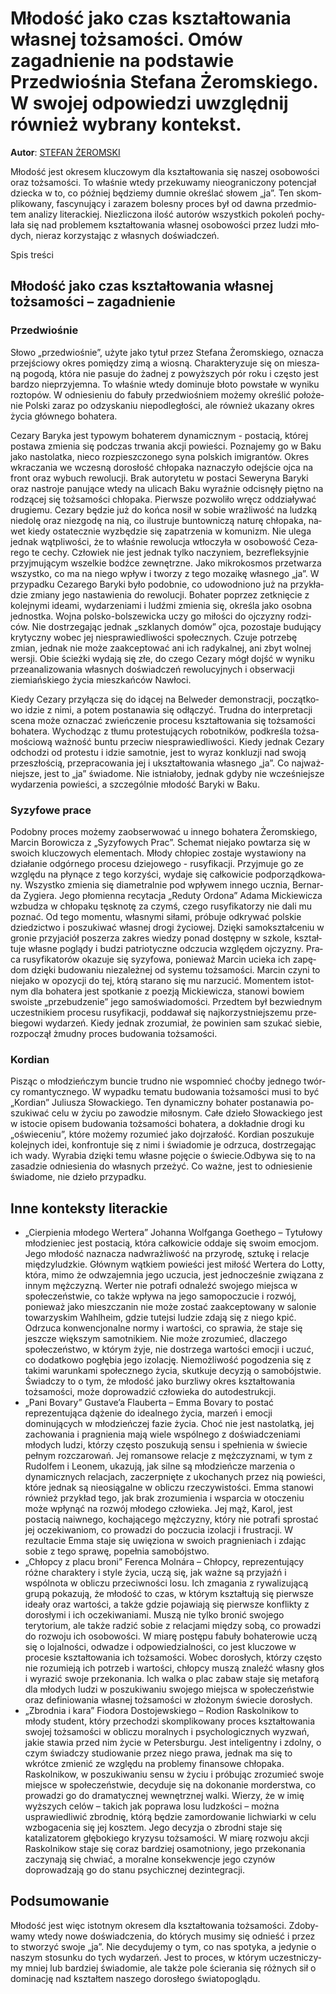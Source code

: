 # Młodość jako czas kształtowania własnej tożsamości. Omów zagadnienie na podstawie Przedwiośnia Stefana Żeromskiego. W swojej odpowiedzi uwzględnij również wybrany kontekst.

**Autor**: [STEFAN ŻEROMSKI](https://poezja.org/wz/Stefan_Zeromski/)

Mło­dość jest okre­sem klu­czo­wym dla kształ­to­wa­nia się na­szej oso­bo­wo­ści oraz toż­sa­mo­ści. To wła­śnie wte­dy prze­ku­wa­my nie­ogra­ni­czo­ny po­ten­cjał dziec­ka w to, co póź­niej bę­dzie­my dum­nie okre­ślać sło­wem „ja”. Ten skom­pli­ko­wa­ny, fa­scy­nu­ją­cy i za­ra­zem bo­le­sny pro­ces był od daw­na przed­mio­tem ana­li­zy li­te­rac­kiej. Nie­zli­czo­na ilość au­to­rów wszyst­kich po­ko­leń po­chy­la­ła się nad pro­ble­mem kształ­to­wa­nia wła­snej oso­bo­wo­ści przez lu­dzi mło­dych, nie­raz ko­rzy­sta­jąc z wła­snych do­świad­czeń.

Spis treści



## Młodość jako czas kształtowania własnej tożsamości – zagadnienie

### Przedwiośnie

Sło­wo „przed­wio­śnie”, uży­te jako ty­tuł przez Stefana Żeromskiego, ozna­cza przejściowy okres pomiędzy zimą a wiosną. Cha­rak­te­ry­zu­je się on mie­sza­ną po­go­dą, któ­ra nie pa­su­je do żad­nej z po­wyż­szych pór roku i czę­sto jest bar­dzo nie­przy­jem­na. To wła­śnie wte­dy do­mi­nu­je bło­to po­wsta­łe w wy­ni­ku roz­to­pów. W od­nie­sie­niu do fa­bu­ły przed­wio­śniem mo­że­my okre­ślić po­ło­że­nie Pol­ski za­raz po od­zy­ska­niu nie­pod­le­gło­ści, ale rów­nież uka­za­ny okres ży­cia głów­ne­go bo­ha­te­ra.

Cezary Baryka jest typowym bohaterem dynamicznym - po­sta­cią, któ­rej postawa zmienia się podczas trwania akcji powieści. Po­zna­je­my go w Baku jako na­sto­lat­ka, nie­co roz­piesz­czo­ne­go syna pol­skich imi­gran­tów. Okres wkra­cza­nia we wcze­sną do­ro­słość chło­pa­ka na­zna­czy­ło odej­ście ojca na front oraz wy­buch re­wo­lu­cji. Brak au­to­ry­te­tu w po­sta­ci Se­we­ry­na Ba­ry­ki oraz na­stro­je pa­nu­ją­ce wte­dy na uli­cach Baku wy­raź­nie od­ci­snę­ły pięt­no na ro­dzą­cej się toż­sa­mo­ści chło­pa­ka. Pierw­sze po­zwo­li­ło wręcz od­dzia­ły­wać dru­gie­mu. Ce­za­ry bę­dzie już do koń­ca no­sił w so­bie wrażliwość na ludzką niedolę oraz niezgodę na nią, co ilustruje buntowniczą naturę chłopaka, na­wet kie­dy osta­tecz­nie wy­zbę­dzie się za­pa­trze­nia w ko­mu­nizm. Nie ule­ga jed­nak wąt­pli­wo­ści, że to wła­śnie rewolucja wtło­czy­ła w oso­bo­wość Ce­za­re­go te ce­chy. Czło­wiek nie jest jed­nak tyl­ko na­czy­niem, bez­re­flek­syj­nie przyj­mu­ją­cym wszel­kie bodź­ce ze­wnętrz­ne. Jako mi­kro­ko­smos prze­twa­rza wszyst­ko, co ma na nie­go wpływ i two­rzy z tego mo­zai­kę wła­sne­go „ja”. W przy­pad­ku Ce­za­re­go Ba­ry­ki było po­dob­nie, co udo­wod­nio­no już na przy­kła­dzie zmia­ny jego na­sta­wie­nia do re­wo­lu­cji. Bo­ha­ter poprzez zetknięcie z kolejnymi ideami, wydarzeniami i ludźmi zmienia się, określa jako osobna jednostka. Woj­na pol­sko-bol­sze­wic­ka uczy go mi­ło­ści do oj­czy­zny ro­dzi­ców. Nie do­strze­ga­jąc jed­nak „szkla­nych do­mów” ojca, po­zo­sta­je bu­du­ją­cy kry­tycz­ny wo­bec jej nie­spra­wie­dli­wo­ści spo­łecz­nych. Czu­je po­trze­bę zmian, jed­nak nie może za­ak­cep­to­wać ani ich ra­dy­kal­nej, ani zbyt wol­nej wer­sji. Obie ścież­ki wy­da­ją się złe, do cze­go Ce­za­ry mógł dojść w wy­ni­ku prze­ana­li­zo­wa­nia wła­snych do­świad­czeń re­wo­lu­cyj­nych i ob­ser­wa­cji ziemiańskiego życia mieszkańców Nawłoci.



Kie­dy Ce­za­ry przy­łą­cza się do idą­cej na Bel­we­der de­mon­stra­cji, po­cząt­ko­wo idzie z nimi, a po­tem po­sta­na­wia się odłą­czyć. Trudna do interpretacji scena może oznaczać zwieńczenie procesu kształtowania się tożsamości bohatera. Wy­cho­dząc z tłu­mu pro­te­stu­ją­cych ro­bot­ni­ków, pod­kre­śla toż­sa­mo­ścio­wą waż­ność bun­tu prze­ciw nie­spra­wie­dli­wo­ści. Kie­dy jed­nak Ce­za­ry od­cho­dzi od pro­te­stu i idzie sa­mot­nie, jest to wy­raz konkluzji nad swoją przeszłością, przepracowania jej i ukształtowania własnego „ja”. Co naj­waż­niej­sze, jest to „ja” świa­do­me. Nie ist­nia­ło­by, jed­nak gdy­by nie wcze­śniej­sze wy­da­rze­nia po­wie­ści, a szcze­gól­nie mło­dość Ba­ry­ki w Baku.

### Syzyfowe prace

Po­dob­ny pro­ces mo­że­my za­ob­ser­wo­wać u in­ne­go bo­ha­te­ra Żerom­skie­go, Marcin Borowicza z „Syzyfowych Prac”. Sche­mat nie­ja­ko po­wta­rza się w swo­ich klu­czo­wych ele­men­tach. Mło­dy chło­piec zo­sta­je wystawiony na działanie odgórnego procesu dziejowego - rusyfikacji. Przyj­mu­je go ze wzglę­du na pły­ną­ce z tego ko­rzy­ści, wy­da­je się cał­ko­wi­cie pod­po­rząd­ko­wa­ny. Wszyst­ko zmie­nia się dia­me­tral­nie pod wpły­wem in­ne­go ucznia, Ber­nar­da Zy­gie­ra. Jego płomienna recytacja „Reduty Ordona” Adama Mickiewicza wzbu­dza w chło­pa­ku tęsknotę za czymś, czego rusyfikatorzy nie dali mu poznać. Od tego mo­men­tu, wła­sny­mi si­ła­mi, pró­bu­je odkrywać polskie dziedzictwo i poszukiwać własnej drogi życiowej. Dzię­ki sa­mo­kształ­ce­niu w gro­nie przy­ja­ciół po­sze­rza za­kres wie­dzy po­nad do­stęp­ny w szko­le, kształ­tu­je wła­sne po­glą­dy i bu­dzi pa­trio­tycz­ne od­czu­cia wzglę­dem oj­czy­zny. Pra­ca ru­sy­fi­ka­to­rów oka­zu­je się sy­zy­fo­wa, po­nie­waż Mar­cin ucie­ka ich za­pę­dom dzię­ki bu­do­wa­niu nie­za­leż­nej od sys­te­mu toż­sa­mo­ści. Mar­cin czy­ni to nie­ja­ko w opozycji do tej, któ­rą sta­ra­no się mu na­rzu­cić. Mo­men­tem istot­nym dla bo­ha­te­ra jest spo­tka­nie z po­ezją Mic­kie­wi­cza, sta­no­wi bo­wiem swo­iste „prze­bu­dze­nie” jego sa­mo­świa­do­mo­ści. Przed­tem był bezwiednym uczestnikiem procesu rusyfikacji, pod­da­wał się naj­ko­rzyst­niej­sze­mu prze­bie­go­wi wy­da­rzeń. Kie­dy jed­nak zro­zu­miał, że po­wi­nien sam szu­kać sie­bie, roz­po­czął żmud­ny pro­ces budowania tożsamości.



### Kordian

Pi­sząc o mło­dzień­czym bun­cie trud­no nie wspo­mnieć choć­by jed­ne­go twór­cy ro­man­tycz­ne­go. W wy­pad­ku te­ma­tu bu­do­wa­nia toż­sa­mo­ści musi to być „Kordian” Juliusza Słowackiego. Ten dynamiczny bo­ha­ter po­sta­na­wia po­szu­ki­wać celu w ży­ciu po zawodzie miłosnym. Całe dzie­ło Sło­wac­kie­go jest w isto­cie opi­sem bu­do­wa­nia toż­sa­mo­ści bo­ha­te­ra, a do­kład­nie dro­gi ku „oświe­ce­niu”, któ­re mo­że­my ro­zu­mieć jako dojrzałość. Kordian po­szu­ku­je ko­lej­nych idei, kon­fron­tu­je się z nimi i świa­do­mie je od­rzu­ca, do­strze­ga­jąc ich wady. Wy­ra­bia dzię­ki temu własne pojęcie o świecie.Od­by­wa się to na za­sa­dzie od­nie­sie­nia do wła­snych prze­żyć. Co waż­ne, jest to od­nie­sie­nie świa­do­me, nie dzie­ło przy­pad­ku.

## Inne konteksty literackie

- „Cierpienia młodego Wertera” Johanna Wolfganga Goethego – Tytułowy młodzieniec jest postacią, która całkowicie oddaje się swoim emocjom. Jego młodość naznacza nadwrażliwość na przyrodę, sztukę i relacje międzyludzkie. Głównym wątkiem powieści jest miłość Wertera do Lotty, która, mimo że odwzajemnia jego uczucia, jest jednocześnie związana z innym mężczyzną. Werter nie potrafi odnaleźć swojego miejsca w społeczeństwie, co także wpływa na jego samopoczucie i rozwój, ponieważ jako mieszczanin nie może zostać zaakceptowany w salonie towarzyskim Wahlheim, gdzie tutejsi ludzie zdają się z niego kpić. Odrzuca konwencjonalne normy i wartości, co sprawia, że staje się jeszcze większym samotnikiem. Nie może zrozumieć, dlaczego społeczeństwo, w którym żyje, nie dostrzega wartości emocji i uczuć, co dodatkowo pogłębia jego izolację. Niemożliwość pogodzenia się z takimi warunkami społecznego życia, skutkuje decyzją o samobójstwie. Świadczy to o tym, że młodość jako burzliwy okres kształtowania tożsamości, może doprowadzić człowieka do autodestrukcji.
- „Pani Bovary” Gustave’a Flauberta – Emma Bovary to postać reprezentująca dążenie do idealnego życia, marzeń i emocji dominujących w młodzieńczej fazie życia. Choć nie jest nastolatką, jej zachowania i pragnienia mają wiele wspólnego z doświadczeniami młodych ludzi, którzy często poszukują sensu i spełnienia w świecie pełnym rozczarowań. Jej romansowe relacje z mężczyznami, w tym z Rudolfem i Leonem, ukazują, jak silne są młodzieńcze marzenia o dynamicznych relacjach, zaczerpnięte z ukochanych przez nią powieści, które jednak są nieosiągalne w obliczu rzeczywistości. Emma stanowi również przykład tego, jak brak zrozumienia i wsparcia w otoczeniu może wpłynąć na rozwój młodego człowieka. Jej mąż, Karol, jest postacią naiwnego, kochającego mężczyzny, który nie potrafi sprostać jej oczekiwaniom, co prowadzi do poczucia izolacji i frustracji. W rezultacie Emma staje się uwięziona w swoich pragnieniach i zdając sobie z tego sprawę, popełnia samobójstwo.
- „Chłopcy z placu broni” Ferenca Molnára – Chłopcy, reprezentujący różne charaktery i style życia, uczą się, jak ważne są przyjaźń i wspólnota w obliczu przeciwności losu. Ich zmagania z rywalizującą grupą pokazują, że młodość to czas, w którym kształtują się pierwsze ideały oraz wartości, a także gdzie pojawiają się pierwsze konflikty z dorosłymi i ich oczekiwaniami. Muszą nie tylko bronić swojego terytorium, ale także radzić sobie z relacjami między sobą, co prowadzi do rozwoju ich osobowości. W miarę postępu fabuły bohaterowie uczą się o lojalności, odwadze i odpowiedzialności, co jest kluczowe w procesie kształtowania ich tożsamości. Wobec dorosłych, którzy często nie rozumieją ich potrzeb i wartości, chłopcy muszą znaleźć własny głos i wyrazić swoje przekonania. Ich walka o plac zabaw staje się metaforą dla młodych ludzi w poszukiwaniu swojego miejsca w społeczeństwie oraz definiowania własnej tożsamości w złożonym świecie dorosłych.
- „Zbrodnia i kara” Fiodora Dostojewskiego – Rodion Raskolnikow to młody student, który przechodzi skomplikowany proces kształtowania swojej tożsamości w obliczu moralnych i psychologicznych wyzwań, jakie stawia przed nim życie w Petersburgu. Jest inteligentny i zdolny, o czym świadczy studiowanie przez niego prawa, jednak ma się to wkrótce zmienić ze względu na problemy finansowe chłopaka. Raskolnikow, w poszukiwaniu sensu w życiu i próbując zrozumieć swoje miejsce w społeczeństwie, decyduje się na dokonanie morderstwa, co prowadzi go do dramatycznej wewnętrznej walki. Wierzy, że w imię wyższych celów – takich jak poprawa losu ludzkości – można usprawiedliwić zbrodnię, którą będzie zamordowanie lichwiarki w celu wzbogacenia się jej kosztem. Jego decyzja o zbrodni staje się katalizatorem głębokiego kryzysu tożsamości. W miarę rozwoju akcji Raskolnikow staje się coraz bardziej osamotniony, jego przekonania zaczynają się chwiać, a moralne konsekwencje jego czynów doprowadzają go do stanu psychicznej dezintegracji.

## Podsumowanie

Mło­dość jest więc istot­nym okre­sem dla kształ­to­wa­nia toż­sa­mo­ści. Zdo­by­wa­my wte­dy nowe do­świad­cze­nia, do któ­rych mu­si­my się od­nieść i przez to stwo­rzyć swo­je „ja”. Nie de­cy­du­je­my o tym, co nas spo­ty­ka, a je­dy­nie o na­szym sto­sun­ku do tych wy­da­rzeń. Jest to pro­ces, w któ­rym uczest­ni­czy­my mniej lub bar­dziej świa­do­mie, ale tak­że pole ście­ra­nia się róż­nych sił o do­mi­na­cję nad kształ­tem na­sze­go do­ro­słe­go świa­to­po­glą­du.

